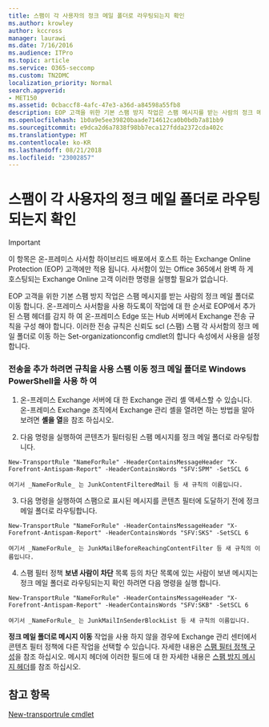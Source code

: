 ```yaml
---
title: 스팸이 각 사용자의 정크 메일 폴더로 라우팅되는지 확인
ms.author: krowley
author: kccross
manager: laurawi
ms.date: 7/16/2016
ms.audience: ITPro
ms.topic: article
ms.service: O365-seccomp
ms.custom: TN2DMC
localization_priority: Normal
search.appverid:
- MET150
ms.assetid: 0cbaccf8-4afc-47e3-a36d-a84598a55fb8
description: EOP 고객을 위한 기본 스팸 방지 작업은 스팸 메시지를 받는 사람의 정크 메일 폴더로 이동 합니다. 온-프레미스 사서함을 사용 하도록이 작업에 대 한 순서로 EOP에서 추가 된 스팸 헤더를 감지 하 여 온-프레미스 Edge 또는 Hub 서버에서 Exchange 전송 규칙을 구성 해야 합니다. 이러한 전송 규칙은 신뢰도 scl (스팸) 스팸 각 사서함의 정크 메일 폴더로 이동 하는 Set-organizationconfig cmdlet의 합니다 속성에서 사용을 설정 합니다.
ms.openlocfilehash: 1b0a9e5ee39820baade714612ca0b0bdb7a81bb9
ms.sourcegitcommit: e9dca2d6a7838f98bb7eca127fdda2372cda402c
ms.translationtype: MT
ms.contentlocale: ko-KR
ms.lasthandoff: 08/21/2018
ms.locfileid: "23002857"
---
```

# <a name="ensure-that-spam-is-routed-to-each-users-junk-email-folder"></a>스팸이 각 사용자의 정크 메일 폴더로 라우팅되는지 확인

> [!IMPORTANT]
> 이 항목은 온-프레미스 사서함 하이브리드 배포에서 호스트 하는 Exchange Online Protection (EOP) 고객에만 적용 됩니다. 사서함이 있는 Office 365에서 완벽 하 게 호스팅되는 Exchange Online 고객 이러한 명령을 실행할 필요가 없습니다. 
  
EOP 고객을 위한 기본 스팸 방지 작업은 스팸 메시지를 받는 사람의 정크 메일 폴더로 이동 합니다. 온-프레미스 사서함을 사용 하도록이 작업에 대 한 순서로 EOP에서 추가 된 스팸 헤더를 감지 하 여 온-프레미스 Edge 또는 Hub 서버에서 Exchange 전송 규칙을 구성 해야 합니다. 이러한 전송 규칙은 신뢰도 scl (스팸) 스팸 각 사서함의 정크 메일 폴더로 이동 하는 Set-organizationconfig cmdlet의 합니다 속성에서 사용을 설정 합니다. 
  
### <a name="to-add-transport-rules-to-ensure-spam-is-moved-to-the-junk-email-folder-by-using-windows-powershell"></a>전송을 추가 하려면 규칙을 사용 스팸 이동 정크 메일 폴더로 Windows PowerShell을 사용 하 여

1. 온-프레미스 Exchange 서버에 대 한 Exchange 관리 셸 액세스할 수 있습니다. 온-프레미스 Exchange 조직에서 Exchange 관리 셸을 열려면 하는 방법을 알아보려면 **셸을 열**을 참조 하십시오.
    
2. 다음 명령을 실행하여 콘텐츠가 필터링된 스팸 메시지를 정크 메일 폴더로 라우팅합니다.
    
  ```
  New-TransportRule "NameForRule" -HeaderContainsMessageHeader "X-Forefront-Antispam-Report" -HeaderContainsWords "SFV:SPM" -SetSCL 6
  ```

    여기서 _NameForRule_ 는 JunkContentFilteredMail 등 새 규칙의 이름입니다. 
    
3. 다음 명령을 실행하여 스팸으로 표시된 메시지를 콘텐츠 필터에 도달하기 전에 정크 메일 폴더로 라우팅합니다.
    
  ```
  New-TransportRule "NameForRule" -HeaderContainsMessageHeader "X-Forefront-Antispam-Report" -HeaderContainsWords "SFV:SKS" -SetSCL 6
  ```

    여기서 _NameForRule_ 는 JunkMailBeforeReachingContentFilter 등 새 규칙의 이름입니다. 
    
4. 스팸 필터 정책 **보낸 사람이 차단** 목록 등의 차단 목록에 있는 사람이 보낸 메시지는 정크 메일 폴더로 라우팅되는지 확인 하려면 다음 명령을 실행 합니다. 
    
  ```
  New-TransportRule "NameForRule" -HeaderContainsMessageHeader "X-Forefront-Antispam-Report" -HeaderContainsWords "SFV:SKB" -SetSCL 6
  ```

    여기서 _NameForRule_ 는 JunkMailInSenderBlockList 등 새 규칙의 이름입니다. 
    
**정크 메일 폴더로 메시지 이동** 작업을 사용 하지 않을 경우에 Exchange 관리 센터에서 콘텐츠 필터 정책에 다른 작업을 선택할 수 있습니다. 자세한 내용은 [스팸 필터 정책 구성](configure-your-spam-filter-policies.md)을 참조 하십시오. 메시지 헤더에 이러한 필드에 대 한 자세한 내용은 [스팸 방지 메시지 헤더](anti-spam-message-headers.md)를 참조 하십시오.
  
## <a name="see-also"></a>참고 항목

[New-transportrule cmdlet](https://technet.microsoft.com/library/bb125138%28v=exchg.160%29.aspx)

